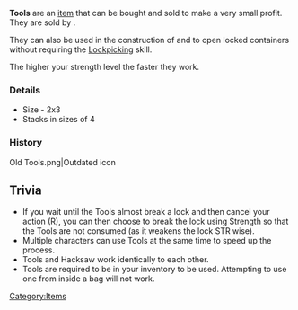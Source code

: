 **Tools** are an [item](Items.md "wikilink") that can be bought and sold to
make a very small profit. They are sold by [](Trade_Goods_Trader.md).  

They can also be used in the construction of [](Thief_Training_Boxes.md) and to open locked containers
without requiring the [Lockpicking](Lockpicking.md "wikilink") skill. 

The higher your strength level the faster they work.

### Details

- Size - 2x3
- Stacks in sizes of 4

### History

Old Tools.png\|Outdated icon

## Trivia

- If you wait until the Tools almost break a lock and then cancel your
  action (R), you can then choose to break the lock using Strength so
  that the Tools are not consumed (as it weakens the lock STR wise).
- Multiple characters can use Tools at the same time to speed up the
  process.
- Tools and Hacksaw work identically to each other.
- Tools are required to be in your inventory to be used. Attempting to
  use one from inside a bag will not work.

[Category:Items](Category:Items "wikilink")